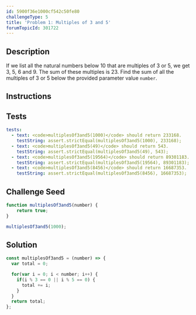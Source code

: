 ```yaml
---
id: 5900f36e1000cf542c50fe80
challengeType: 5
title: 'Problem 1: Multiples of 3 and 5'
forumTopicId: 301722
---
```


## Description
<section id='description'>
If we list all the natural numbers below 10 that are multiples of 3 or 5, we get 3, 5, 6 and 9. The sum of these multiples is 23.
Find the sum of all the multiples of 3 or 5 below the provided parameter value <code>number</code>.
</section>

## Instructions
<section id='instructions'>

</section>

## Tests
<section id='tests'>

```yml
tests:
  - text: <code>multiplesOf3and5(1000)</code> should return 233168.
    testString: assert.strictEqual(multiplesOf3and5(1000), 233168);
  - text: <code>multiplesOf3and5(49)</code> should return 543.
    testString: assert.strictEqual(multiplesOf3and5(49), 543);
  - text: <code>multiplesOf3and5(19564)</code> should return 89301183.
    testString: assert.strictEqual(multiplesOf3and5(19564), 89301183);
  - text: <code>multiplesOf3and5(8456)</code> should return 16687353.
    testString: assert.strictEqual(multiplesOf3and5(8456), 16687353);

```

</section>

## Challenge Seed
<section id='challengeSeed'>

<div id='js-seed'>

```js
function multiplesOf3and5(number) {
    return true;
}

multiplesOf3and5(1000);
```

</div>



</section>

## Solution
<section id='solution'>


```js
const multiplesOf3and5 = (number) => {
  var total = 0;

  for(var i = 0; i < number; i++) {
    if(i % 3 == 0 || i % 5 == 0) {
      total += i;
    }
  }
  return total;
};
```

</section>
